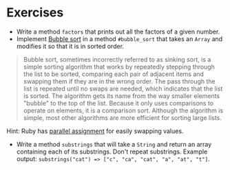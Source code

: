 # Exercises

* Write a method `factors` that prints out all the factors of a given
  number.
* Implement [Bubble sort][wiki-bubble-sort] in a method `#bubble_sort`
  that takes an `Array` and modifies it so that it is in sorted order.

> Bubble sort, sometimes incorrectly referred to as sinking sort, is a
> simple sorting algorithm that works by repeatedly stepping through
> the list to be sorted, comparing each pair of adjacent items and
> swapping them if they are in the wrong order. The pass through the
> list is repeated until no swaps are needed, which indicates that the
> list is sorted. The algorithm gets its name from the way smaller
> elements "bubble" to the top of the list. Because it only uses
> comparisons to operate on elements, it is a comparison
> sort. Although the algorithm is simple, most other algorithms are
> more efficient for sorting large lists.

Hint: Ruby has [parallel assignment][parallel-assignment] for easily
swapping values.

[wiki-bubble-sort]: http://en.wikipedia.org/wiki/bubble_sort
[parallel-assignment]: http://rubyquicktips.com/post/384502538/easily-swap-two-variables-values

* Write a method `substrings` that will take a `String` and return an
  array containing each of its substrings. Don't repeat substrings.
  Example output: `substrings("cat") =>
  ["c", "ca", "cat", "a", "at", "t"]`.
